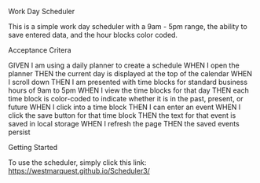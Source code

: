 Work Day Scheduler

This is a simple work day scheduler with a 9am - 5pm range, the ability to save entered data, and the hour blocks color coded.

Acceptance Critera

GIVEN I am using a daily planner to create a schedule
WHEN I open the planner
THEN the current day is displayed at the top of the calendar
WHEN I scroll down
THEN I am presented with time blocks for standard business hours of 9am to 5pm
WHEN I view the time blocks for that day
THEN each time block is color-coded to indicate whether it is in the past, present, or future
WHEN I click into a time block
THEN I can enter an event
WHEN I click the save button for that time block
THEN the text for that event is saved in local storage
WHEN I refresh the page
THEN the saved events persist

Getting Started

To use the scheduler, simply click this link: https://westmarquest.github.io/Scheduler3/

